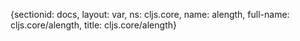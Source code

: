 {sectionid: docs, layout: var, ns: cljs.core, name: alength, full-name: cljs.core/alength,
  title: cljs.core/alength}

